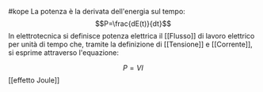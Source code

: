 #kope 
La potenza è la derivata dell'energia sul tempo: $$P=\frac{dE(t)}{dt}$$
In elettrotecnica si definisce potenza elettrica il [[Flusso]] di lavoro elettrico per unità di tempo che, tramite la definizione di [[Tensione]] e [[Corrente]], si esprime attraverso l'equazione:

$$
P=VI
$$
[[effetto Joule]]
